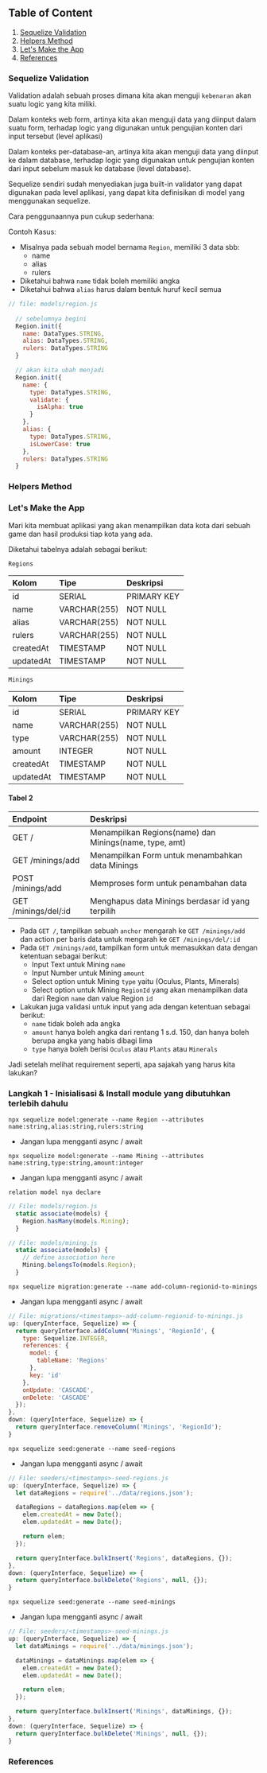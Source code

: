 ## Table of Content
1. [Sequelize Validation](#sequelize-validation)
1. [Helpers Method](#helpers-method)
1. [Let's Make the App](#let's-make-the-app)
1. [References](#references)

### Sequelize Validation
Validation adalah sebuah proses dimana kita akan menguji `kebenaran` akan
suatu logic yang kita miliki. 

Dalam konteks web form, artinya kita akan menguji data yang diinput dalam 
suatu form, terhadap logic yang digunakan untuk pengujian konten dari input 
tersebut (level aplikasi)

Dalam konteks per-database-an, artinya kita akan menguji data yang diinput
ke dalam database, terhadap logic yang digunakan untuk pengujian konten dari
input sebelum masuk ke database (level database).

Sequelize sendiri sudah menyediakan juga built-in validator yang dapat digunakan
pada level aplikasi, yang dapat kita definisikan di model yang menggunakan
sequelize.

Cara penggunaannya pun cukup sederhana:

Contoh Kasus:
- Misalnya pada sebuah model bernama `Region`, memiliki 3 data sbb:
    - name
    - alias
    - rulers
- Diketahui bahwa `name` tidak boleh memiliki angka
- Diketahui bahwa `alias` harus dalam bentuk huruf kecil semua

```javascript
// file: models/region.js
  
  // sebelumnya begini
  Region.init({
    name: DataTypes.STRING,
    alias: DataTypes.STRING,
    rulers: DataTypes.STRING
  }

  // akan kita ubah menjadi
  Region.init({
    name: {
      type: DataTypes.STRING,
      validate: {
        isAlpha: true
      }
    },
    alias: {
      type: DataTypes.STRING,
      isLowerCase: true
    },
    rulers: DataTypes.STRING
  }
```


### Helpers Method


### Let's Make the App
Mari kita membuat aplikasi yang akan menampilkan data kota dari sebuah 
game dan hasil produksi tiap kota yang ada.

Diketahui tabelnya adalah sebagai berikut:
```
Regions
```

| Kolom              | Tipe         | Deskripsi   |
|:-------------------|:-------------|:------------|
| id                 | SERIAL       | PRIMARY KEY |
| name               | VARCHAR(255) | NOT NULL    |
| alias              | VARCHAR(255) | NOT NULL    |
| rulers             | VARCHAR(255) | NOT NULL    |
| createdAt          | TIMESTAMP    | NOT NULL    |
| updatedAt          | TIMESTAMP    | NOT NULL    |

```
Minings
```

| Kolom              | Tipe         | Deskripsi   |
|:-------------------|:-------------|:------------|
| id                 | SERIAL       | PRIMARY KEY |
| name               | VARCHAR(255) | NOT NULL    |
| type               | VARCHAR(255) | NOT NULL    |
| amount             | INTEGER      | NOT NULL    |
| createdAt          | TIMESTAMP    | NOT NULL    |
| updatedAt          | TIMESTAMP    | NOT NULL    |

#### Tabel 2

| Endpoint            | Deskripsi                                              |
|:--------------------|:-------------------------------------------------------|
| GET /               | Menampilkan Regions(name) dan Minings(name, type, amt) |
| GET /minings/add    | Menampilkan Form untuk menambahkan data Minings        |
| POST /minings/add   | Memproses form untuk penambahan data                   |
| GET /minings/del/:id| Menghapus data Minings berdasar id yang terpilih       |

- Pada `GET /`, tampilkan sebuah `anchor` mengarah ke `GET /minings/add` dan
  action per baris data untuk mengarah ke `GET /minings/del/:id`
- Pada `GET /minings/add`, tampilkan form untuk memasukkan data dengan ketentuan
  sebagai berikut:
  - Input Text untuk Mining `name`
  - Input Number untuk Mining `amount`
  - Select option untuk Mining `type` yaitu (Oculus, Plants, Minerals)
  - Select option untuk Mining `RegionId` yang akan menampilkan data dari 
    Region `name` dan value Region `id`
- Lakukan juga validasi untuk input yang ada dengan ketentuan sebagai berikut:
  - `name` tidak boleh ada angka
  - `amount` hanya boleh angka dari rentang 1 s.d. 150, dan hanya boleh
     berupa angka yang habis dibagi lima
  - `type` hanya boleh berisi `Oculus` atau `Plants` atau `Minerals`

Jadi setelah melihat requirement seperti, apa sajakah yang harus kita lakukan?

### Langkah 1 - Inisialisasi & Install module yang dibutuhkan terlebih dahulu
`npx sequelize model:generate --name Region --attributes name:string,alias:string,rulers:string`
- Jangan lupa mengganti async / await

`npx sequelize model:generate --name Mining --attributes name:string,type:string,amount:integer`
- Jangan lupa mengganti async / await

`relation model nya declare`
```javascript
// File: models/region.js
  static associate(models) {
    Region.hasMany(models.Mining);
  }

// File: models/mining.js
  static associate(models) {
    // define association here
    Mining.belongsTo(models.Region);
  }
```

`npx sequelize migration:generate --name add-column-regionid-to-minings`
- Jangan lupa mengganti async / await
```javascript
// File: migrations/<timestamps>-add-column-regionid-to-minings.js
up: (queryInterface, Sequelize) => {
  return queryInterface.addColumn('Minings', 'RegionId', {
    type: Sequelize.INTEGER,
    references: {
      model: {
        tableName: 'Regions'
      },
      key: 'id'
    },
    onUpdate: 'CASCADE',
    onDelete: 'CASCADE'
  });
},
down: (queryInterface, Sequelize) => {
  return queryInterface.removeColumn('Minings', 'RegionId');
}
```

`npx sequelize seed:generate --name seed-regions`
- Jangan lupa mengganti async / await
```javascript
// File: seeders/<timestamps>-seed-regions.js
up: (queryInterface, Sequelize) => {
  let dataRegions = require('../data/regions.json');

  dataRegions = dataRegions.map(elem => {
    elem.createdAt = new Date();
    elem.updatedAt = new Date();

    return elem;
  });

  return queryInterface.bulkInsert('Regions', dataRegions, {});
},
down: (queryInterface, Sequelize) => {
  return queryInterface.bulkDelete('Regions', null, {});
}
```

`npx sequelize seed:generate --name seed-minings`
- Jangan lupa mengganti async / await
```javascript
// File: seeders/<timestamps>-seed-minings.js
up: (queryInterface, Sequelize) => {
  let dataMinings = require('../data/minings.json');

  dataMinings = dataMinings.map(elem => {
    elem.createdAt = new Date();
    elem.updatedAt = new Date();

    return elem;
  });

  return queryInterface.bulkInsert('Minings', dataMinings, {});
},
down: (queryInterface, Sequelize) => {
  return queryInterface.bulkDelete('Minings', null, {});
}
```

### References
